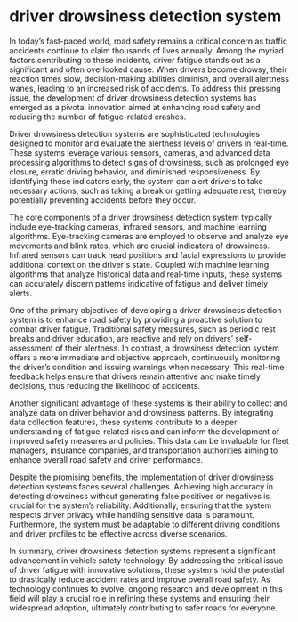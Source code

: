 # driver drowsiness detection system
In today’s fast-paced world, road safety remains a critical concern as traffic accidents continue to claim thousands of lives annually. Among the myriad factors contributing to these incidents, driver fatigue stands out as a significant and often overlooked cause. When drivers become drowsy, their reaction times slow, decision-making abilities diminish, and overall alertness wanes, leading to an increased risk of accidents. To address this pressing issue, the development of driver drowsiness detection systems has emerged as a pivotal innovation aimed at enhancing road safety and reducing the number of fatigue-related crashes.

Driver drowsiness detection systems are sophisticated technologies designed to monitor and evaluate the alertness levels of drivers in real-time. These systems leverage various sensors, cameras, and advanced data processing algorithms to detect signs of drowsiness, such as prolonged eye closure, erratic driving behavior, and diminished responsiveness. By identifying these indicators early, the system can alert drivers to take necessary actions, such as taking a break or getting adequate rest, thereby potentially preventing accidents before they occur.

The core components of a driver drowsiness detection system typically include eye-tracking cameras, infrared sensors, and machine learning algorithms. Eye-tracking cameras are employed to observe and analyze eye movements and blink rates, which are crucial indicators of drowsiness. Infrared sensors can track head positions and facial expressions to provide additional context on the driver's state. Coupled with machine learning algorithms that analyze historical data and real-time inputs, these systems can accurately discern patterns indicative of fatigue and deliver timely alerts.

One of the primary objectives of developing a driver drowsiness detection system is to enhance road safety by providing a proactive solution to combat driver fatigue. Traditional safety measures, such as periodic rest breaks and driver education, are reactive and rely on drivers’ self-assessment of their alertness. In contrast, a drowsiness detection system offers a more immediate and objective approach, continuously monitoring the driver’s condition and issuing warnings when necessary. This real-time feedback helps ensure that drivers remain attentive and make timely decisions, thus reducing the likelihood of accidents.

Another significant advantage of these systems is their ability to collect and analyze data on driver behavior and drowsiness patterns. By integrating data collection features, these systems contribute to a deeper understanding of fatigue-related risks and can inform the development of improved safety measures and policies. This data can be invaluable for fleet managers, insurance companies, and transportation authorities aiming to enhance overall road safety and driver performance.

Despite the promising benefits, the implementation of driver drowsiness detection systems faces several challenges. Achieving high accuracy in detecting drowsiness without generating false positives or negatives is crucial for the system’s reliability. Additionally, ensuring that the system respects driver privacy while handling sensitive data is paramount. Furthermore, the system must be adaptable to different driving conditions and driver profiles to be effective across diverse scenarios.

In summary, driver drowsiness detection systems represent a significant advancement in vehicle safety technology. By addressing the critical issue of driver fatigue with innovative solutions, these systems hold the potential to drastically reduce accident rates and improve overall road safety. As technology continues to evolve, ongoing research and development in this field will play a crucial role in refining these systems and ensuring their widespread adoption, ultimately contributing to safer roads for everyone.




